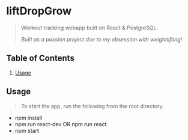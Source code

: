 # liftDropGrow
> Workout tracking webapp built on React &amp; PostgreSQL.
>
> *Built as a passion project due to my obsession with weightlifting!*

## Table of Contents

1. [Usage](#Usage)

## Usage

> To start the app, run the following from the root directory:
- npm install
- npm run react-dev OR npm run react
- npm start
